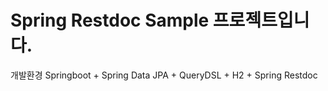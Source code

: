 # Spring Restdoc Sample 프로젝트입니다.
개발환경 
Springboot + Spring Data JPA + QueryDSL + H2 + Spring Restdoc



